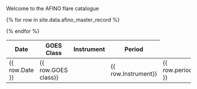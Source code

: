 
Welcome to the AFINO flare catalogue

<table>
<thead>
<tr class="header">
<th>Date</th>
<th>GOES Class</th>
<th>Instrument</th>
<th>Period</th>
</tr>
</thead>
<tbody>

{% for row in site.data.afino_master_record %}
  <tr>
  <td> {{ row.Date }} </td>
  <td> {{ row.GOES class}} <td>
  <td> {{ row.Instrument}} </td>
  <td> {{ row.period }} </td>
  </tr>
{% endfor %}
</tbody>
</table>






 
